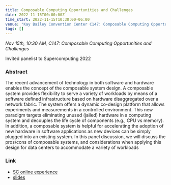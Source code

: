 ```yaml
---
title: Composable Computing Opportunities and Challenges
date: 2022-11-15T00:00:00Z
time_start: 2022-11-15T10:30:00-06:00
venue: "Kay Bailey Convention Center C147: Composable Computing Opportunities and Challenges"
tags: []
---
```


*Nov 15th, 10:30 AM, C147: Composable Computing Opportunities and Challenges*

Invited panelist to Supercomputing 2022

### Abstract

The recent advancement of technology in both software and hardware enables the concept of the composable system design. A composable system provides flexibility to serve a variety of workloads by means of a software defined infrastructure based on hardware disaggregated over a network fabric. The system offers a dynamic co-design platform that allows experiments and measurements in a controlled environment. This new paradigm targets eliminating unused (jailed) hardware in a computing system and decouples the life cycle of components (e.g., CPU vs memory). In addition, a composable system is helpful for accelerating the adoption of new hardware in software applications as new devices can be simply plugged into an existing system. In this panel discussion, we will discuss the pros/cons of composable systems, and considerations when applying this design for data centers to accommodate a variety of workloads

### Link

* [SC online experience](https://sc22.supercomputing.org/presentation/?id=pan111&sess=sess180)
* [slides](/pdf/20221115_sc_panel.pdf)
